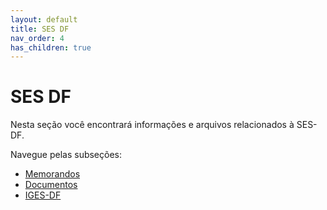 ```yaml
---
layout: default
title: SES DF
nav_order: 4
has_children: true
---
```


# SES DF

Nesta seção você encontrará informações e arquivos relacionados à SES-DF.

Navegue pelas subseções:

* [Memorandos](/ses-df/memorandos/) 
* [Documentos](/ses-df/documentos/) 
* [IGES-DF](/ses-df/iges-df/) 
